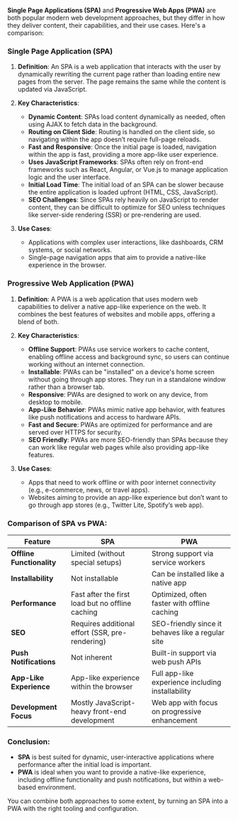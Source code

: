 **Single Page Applications (SPA)** and **Progressive Web Apps (PWA)** are both popular modern web development approaches, but they differ in how they deliver content, their capabilities, and their use cases. Here's a comparison:

### **Single Page Application (SPA)**

1. **Definition**: 
   An SPA is a web application that interacts with the user by dynamically rewriting the current page rather than loading entire new pages from the server. The page remains the same while the content is updated via JavaScript.

2. **Key Characteristics**:
   - **Dynamic Content**: SPAs load content dynamically as needed, often using AJAX to fetch data in the background.
   - **Routing on Client Side**: Routing is handled on the client side, so navigating within the app doesn’t require full-page reloads.
   - **Fast and Responsive**: Once the initial page is loaded, navigation within the app is fast, providing a more app-like user experience.
   - **Uses JavaScript Frameworks**: SPAs often rely on front-end frameworks such as React, Angular, or Vue.js to manage application logic and the user interface.
   - **Initial Load Time**: The initial load of an SPA can be slower because the entire application is loaded upfront (HTML, CSS, JavaScript).
   - **SEO Challenges**: Since SPAs rely heavily on JavaScript to render content, they can be difficult to optimize for SEO unless techniques like server-side rendering (SSR) or pre-rendering are used.

3. **Use Cases**:
   - Applications with complex user interactions, like dashboards, CRM systems, or social networks.
   - Single-page navigation apps that aim to provide a native-like experience in the browser.

### **Progressive Web Application (PWA)**

1. **Definition**: 
   A PWA is a web application that uses modern web capabilities to deliver a native app-like experience on the web. It combines the best features of websites and mobile apps, offering a blend of both.

2. **Key Characteristics**:
   - **Offline Support**: PWAs use service workers to cache content, enabling offline access and background sync, so users can continue working without an internet connection.
   - **Installable**: PWAs can be "installed" on a device's home screen without going through app stores. They run in a standalone window rather than a browser tab.
   - **Responsive**: PWAs are designed to work on any device, from desktop to mobile.
   - **App-Like Behavior**: PWAs mimic native app behavior, with features like push notifications and access to hardware APIs.
   - **Fast and Secure**: PWAs are optimized for performance and are served over HTTPS for security.
   - **SEO Friendly**: PWAs are more SEO-friendly than SPAs because they can work like regular web pages while also providing app-like features.

3. **Use Cases**:
   - Apps that need to work offline or with poor internet connectivity (e.g., e-commerce, news, or travel apps).
   - Websites aiming to provide an app-like experience but don’t want to go through app stores (e.g., Twitter Lite, Spotify’s web app).

### **Comparison of SPA vs PWA**:

| **Feature**                  | **SPA**                                         | **PWA**                                          |
|------------------------------|-------------------------------------------------|-------------------------------------------------|
| **Offline Functionality**     | Limited (without special setups)                | Strong support via service workers              |
| **Installability**            | Not installable                                | Can be installed like a native app              |
| **Performance**               | Fast after the first load but no offline caching| Optimized, often faster with offline caching    |
| **SEO**                       | Requires additional effort (SSR, pre-rendering) | SEO-friendly since it behaves like a regular site|
| **Push Notifications**        | Not inherent                                   | Built-in support via web push APIs              |
| **App-Like Experience**       | App-like experience within the browser          | Full app-like experience including installability|
| **Development Focus**         | Mostly JavaScript-heavy front-end development  | Web app with focus on progressive enhancement   |

### Conclusion:
- **SPA** is best suited for dynamic, user-interactive applications where performance after the initial load is important.
- **PWA** is ideal when you want to provide a native-like experience, including offline functionality and push notifications, but within a web-based environment.

You can combine both approaches to some extent, by turning an SPA into a PWA with the right tooling and configuration.
